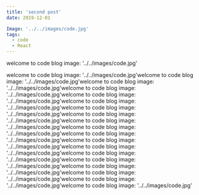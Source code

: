 ```yaml
---
title: 'second post'
date: 2019-12-01

Image: '../../images/code.jpg'
tags:
  - code
  - React
---
```


welcome to code blog
image: '../../images/code.jpg'

<!-- end -->

welcome to code blog
image: '../../images/code.jpg'welcome to code blog
image: '../../images/code.jpg'welcome to code blog
image: '../../images/code.jpg'welcome to code blog
image: '../../images/code.jpg'welcome to code blog
image: '../../images/code.jpg'welcome to code blog
image: '../../images/code.jpg'welcome to code blog
image: '../../images/code.jpg'welcome to code blog
image: '../../images/code.jpg'welcome to code blog
image: '../../images/code.jpg'welcome to code blog
image: '../../images/code.jpg'welcome to code blog
image: '../../images/code.jpg'welcome to code blog
image: '../../images/code.jpg'welcome to code blog
image: '../../images/code.jpg'welcome to code blog
image: '../../images/code.jpg'welcome to code blog
image: '../../images/code.jpg'welcome to code blog
image: '../../images/code.jpg'welcome to code blog
image: '../../images/code.jpg'welcome to code blog
image: '../../images/code.jpg'welcome to code blog
image: '../../images/code.jpg'
